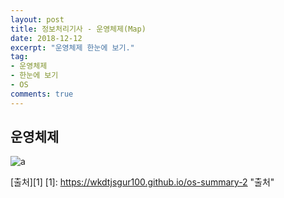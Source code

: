 ```yaml
---
layout: post
title: 정보처리기사 - 운영체제(Map)
date: 2018-12-12
excerpt: "운영체제 한눈에 보기."
tag: 
- 운영체제
- 한눈에 보기
- OS
comments: true
---
```

## 운영체제 

![a](https://user-images.githubusercontent.com/33630505/49868832-ea35ca80-fe51-11e8-8f44-501d312c6878.JPG)

[출처][1]
[1]: https://wkdtjsgur100.github.io/os-summary-2 "출처"


